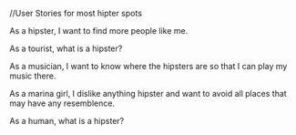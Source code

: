 //User Stories for most hipter spots

As a hipster, I want to find more people like me.

As a tourist, what is a hipster?

As a musician, I want to know where the hipsters are so that I can play my music there.

As a marina girl, I dislike anything hipster and want to avoid all places that may have any resemblence.

As a human, what is a hipster? 

